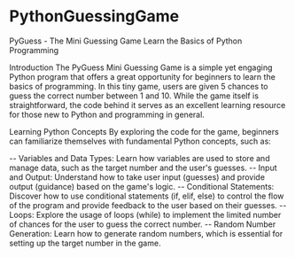 # PythonGuessingGame
PyGuess - The Mini Guessing Game
Learn the Basics of Python Programming

Introduction
The PyGuess Mini Guessing Game is a simple yet engaging Python program that offers a great opportunity for beginners to learn the basics of programming. In this tiny game, users are given 5 chances to guess the correct number between 1 and 10. While the game itself is straightforward, the code behind it serves as an excellent learning resource for those new to Python and programming in general.

Learning Python Concepts
By exploring the code for the game, beginners can familiarize themselves with fundamental Python concepts, such as:

-- Variables and Data Types: Learn how variables are used to store and manage data, such as the target number and the user's guesses.
--  Input and Output: Understand how to take user input (guesses) and provide output (guidance) based on the game's logic.
-- Conditional Statements: Discover how to use conditional statements (if, elif, else) to control the flow of the program and provide feedback to the user based on their guesses.
-- Loops: Explore the usage of loops (while) to implement the limited number of chances for the user to guess the correct number.
-- Random Number Generation: Learn how to generate random numbers, which is essential for setting up the target number in the game.
